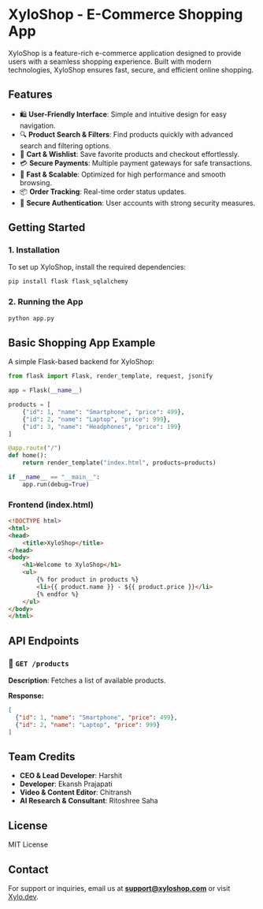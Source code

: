 # XyloShop - E-Commerce Shopping App

XyloShop is a feature-rich e-commerce application designed to provide users with a seamless shopping experience. Built with modern technologies, XyloShop ensures fast, secure, and efficient online shopping.

## Features

- 🛍️ **User-Friendly Interface**: Simple and intuitive design for easy navigation.
- 🔍 **Product Search & Filters**: Find products quickly with advanced search and filtering options.
- 🛒 **Cart & Wishlist**: Save favorite products and checkout effortlessly.
- 💳 **Secure Payments**: Multiple payment gateways for safe transactions.
- 🚀 **Fast & Scalable**: Optimized for high performance and smooth browsing.
- 📦 **Order Tracking**: Real-time order status updates.
- 🔐 **Secure Authentication**: User accounts with strong security measures.

## Getting Started

### 1. Installation

To set up XyloShop, install the required dependencies:

```bash
pip install flask flask_sqlalchemy
```

### 2. Running the App

```bash
python app.py
```

## Basic Shopping App Example

A simple Flask-based backend for XyloShop:

```python
from flask import Flask, render_template, request, jsonify

app = Flask(__name__)

products = [
    {"id": 1, "name": "Smartphone", "price": 499},
    {"id": 2, "name": "Laptop", "price": 999},
    {"id": 3, "name": "Headphones", "price": 199}
]

@app.route("/")
def home():
    return render_template("index.html", products=products)

if __name__ == "__main__":
    app.run(debug=True)
```

### Frontend (index.html)

```html
<!DOCTYPE html>
<html>
<head>
    <title>XyloShop</title>
</head>
<body>
    <h1>Welcome to XyloShop</h1>
    <ul>
        {% for product in products %}
        <li>{{ product.name }} - ${{ product.price }}</li>
        {% endfor %}
    </ul>
</body>
</html>
```

## API Endpoints

### 🔹 `GET /products`
**Description**: Fetches a list of available products.

**Response:**
```json
[
  {"id": 1, "name": "Smartphone", "price": 499},
  {"id": 2, "name": "Laptop", "price": 999}
]
```

## Team Credits
- **CEO & Lead Developer**: Harshit
- **Developer**: Ekansh Prajapati
- **Video & Content Editor**: Chitransh
- **AI Research & Consultant**: Ritoshree Saha

## License
MIT License

## Contact
For support or inquiries, email us at **support@xyloshop.com** or visit [Xylo.dev](https://xylo.dev).
